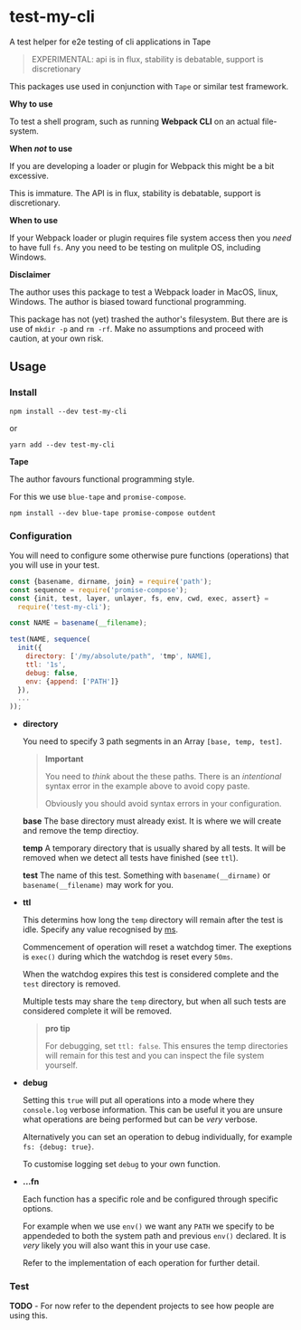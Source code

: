 # test-my-cli

A test helper for e2e testing of cli applications in Tape

> EXPERIMENTAL: api is in flux, stability is debatable, support is
> discretionary

This packages use used in conjunction with `Tape` or similar test
framework.

**Why to use**

To test a shell program, such as running **Webpack CLI** on an actual
file-system.

**When _not_ to use**

If you are developing a loader or plugin for Webpack this might be a bit
excessive.

This is immature. The API is in flux, stability is debatable, support is
discretionary.

**When to use**

If your Webpack loader or plugin requires file system access then you
_need_ to have full `fs`. Any you need to be testing on mulitple OS,
including Windows.

**Disclaimer**

The author uses this package to test a Webpack loader in MacOS, linux,
Windows. The author is biased toward functional programming.

This package has not (yet) trashed the author's filesystem. But there are
is use of `mkdir -p` and `rm -rf`. Make no assumptions and proceed with
caution, at your own risk.

## Usage

### Install

```
npm install --dev test-my-cli
```

or

```
yarn add --dev test-my-cli
```

**Tape**

The author favours functional programming style.

For this we use `blue-tape` and `promise-compose`.

```
npm install --dev blue-tape promise-compose outdent
```

### Configuration

You will need to configure some otherwise pure functions (operations) that you will
use in your test.

```javascript
const {basename, dirname, join} = require('path');
const sequence = require('promise-compose');
const {init, test, layer, unlayer, fs, env, cwd, exec, assert} =
  require('test-my-cli');

const NAME = basename(__filename);

test(NAME, sequence(
  init({
    directory: ['/my/absolute/path", 'tmp', NAME],
    ttl: '1s',
    debug: false,
    env: {append: ['PATH']}
  }),
  ...
));
```

* **directory**

  You need to specify 3 path segments in an Array `[base, temp, test]`.

  > **Important**
  >
  > You need to _think_ about the these paths. There is an _intentional_ syntax
  > error in the example above to avoid copy paste.
  >
  > Obviously you should avoid syntax errors in your configuration.
  
  **base** The base directory must already exist. It is where we will create
  and remove the temp directioy.
  
  **temp** A temporary directory that is usually shared by all tests. It will
  be removed when we detect all tests have finished (see `ttl`).
  
  **test** The name of this test. Something with `basename(__dirname)` or
  `basename(__filename)` may work for you.

* **ttl**

  This determins how long the `temp` directory will remain after the test is
  idle. Specify any value recognised by [ms](https://www.npmjs.com/package/ms).

  Commencement of operation will reset a watchdog timer. The exeptions is
  `exec()` during which the watchdog is reset every `50ms`.
  
  When the watchdog expires this test is considered complete and the `test`
  directory is removed.
  
  Multiple tests may share the `temp` directory, but when all such tests are
  considered complete it will be removed.
  
  > **pro tip**
  > 
  > For debugging, set `ttl: false`. This ensures the temp directories will
  > remain for this test and you can inspect the file system yourself.

* **debug**

  Setting this `true` will put all operations into a mode where they
  `console.log` verbose information. This can be useful it you are unsure
  what operations are being performed but can be _very_ verbose.
  
  Alternatively you can set an operation to debug individually, for example
  `fs: {debug: true}`.
  
  To customise logging set `debug` to your own function.

* **...fn**

  Each function has a specific role and be configured through
  specific options.
  
  For example when we use `env()` we want any `PATH` we specify to be
  appendeded to both the system path and previous `env()` declared. It is
  _very_ likely you will also want this in your use case.

  Refer to the implementation of each operation for further detail.

### Test

**TODO** - For now refer to the dependent projects to see how people are using this.